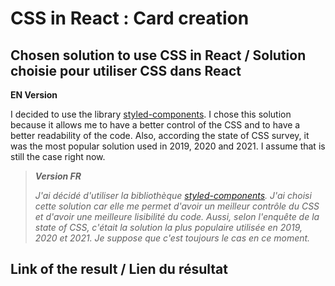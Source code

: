 # CSS in React : Card creation

## Chosen solution to use CSS in React / Solution choisie pour utiliser CSS dans React

**EN Version**

I decided to use the library [styled-components](https://styled-components.com/). I chose this solution because it allows me to have a better control of the CSS and to have a better readability of the code. Also, according the state of CSS survey, it was the most popular solution used in 2019, 2020 and 2021. I assume that is still the case right now.

> _**Version FR**_
>
> _J'ai décidé d'utiliser la bibliothèque [styled-components](https://styled-components.com/). J'ai choisi cette solution car elle me permet d'avoir un meilleur contrôle du CSS et d'avoir une meilleure lisibilité du code. Aussi, selon l'enquête de la state of CSS, c'était la solution la plus populaire utilisée en 2019, 2020 et 2021. Je suppose que c'est toujours le cas en ce moment._

## Link of the result / Lien du résultat